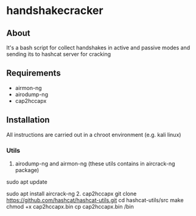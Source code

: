 # handshakecracker
## About
It's a bash script for collect handshakes in active and passive modes and sending its to hashcat server for cracking
## Requirements
- airmon-ng
- airodump-ng
- cap2hccapx
## Installation
All instructions are carried out in a chroot environment (e.g. kali linux)
### Utils
1. airodump-ng and airmon-ng (these utils contains in aircrack-ng package)

sudo apt update

sudo apt install aircrack-ng
2. cap2hccapx
   git clone https://github.com/hashcat/hashcat-utils.git
   cd hashcat-utils/src
   make
   chmod +x cap2hccapx.bin
   cp cap2hccapx.bin /bin
 
